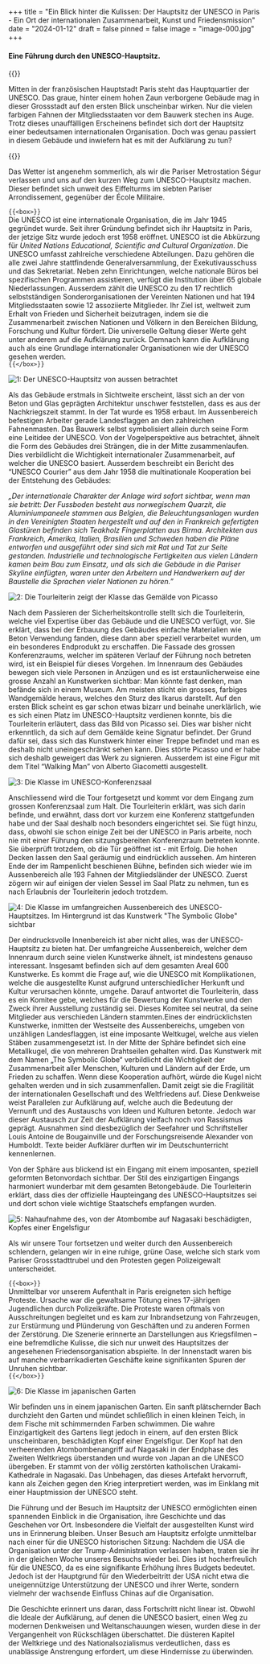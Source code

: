 +++
title = "Ein Blick hinter die Kulissen: Der Hauptsitz der UNESCO in Paris  - Ein Ort der internationalen Zusammenarbeit, Kunst und Friedensmission"
date = "2024-01-12"
draft = false
pinned = false
image = "image-000.jpg"
+++
#### Eine Führung durch den UNESCO-Hauptsitz.

{{<lead>}}

Mitten in der französischen Hauptstadt Paris steht das Hauptquartier der UNESCO. Das graue, hinter einem hohen Zaun verborgene Gebäude mag in dieser Grossstadt auf den ersten Blick unscheinbar wirken. Nur die vielen farbigen Fahnen der Mitgliedsstaaten vor dem Bauwerk stechen ins Auge. Trotz dieses unauffälligen Erscheinens befindet sich dort der Hauptsitz einer bedeutsamen internationalen Organisation. Doch was genau passiert in diesem Gebäude und inwiefern hat es mit der Aufklärung zu tun?

{{</lead>}}

Das Wetter ist angenehm sommerlich, als wir die Pariser Metrostation Ségur verlassen und uns auf den kurzen Weg zum UNESCO-Hauptsitz machen. Dieser befindet sich unweit des Eiffelturms im siebten Pariser Arrondissement, gegenüber der École Militaire.

`{{<box>}}`\
Die UNESCO ist eine internationale Organisation, die im Jahr 1945 gegründet wurde. Seit ihrer Gründung befindet sich ihr Hauptsitz in Paris, der jetzige Sitz wurde jedoch erst 1958 eröffnet. UNESCO ist die Abkürzung für *United Nations Educational, Scientific and Cultural Organization*. Die UNESCO umfasst zahlreiche verschiedene Abteilungen. Dazu gehören die alle zwei Jahre stattfindende Generalversammlung, der Exekutivausschuss und das Sekretariat. Neben zehn Einrichtungen, welche nationale Büros bei spezifischen Programmen assistieren, verfügt die Institution über 65 globale Niederlassungen. Ausserdem zählt die UNESCO zu den 17 rechtlich selbstständigen Sonderorganisationen der Vereinten Nationen und hat 194 Mitgliedsstaaten sowie 12 assoziierte Mitglieder. Ihr Ziel ist, weltweit zum Erhalt von Frieden und Sicherheit beizutragen, indem sie die Zusammenarbeit zwischen Nationen und Völkern in den Bereichen Bildung, Forschung und Kultur fördert.[](applewebdata://942DF6F9-FA14-4DC5-B277-F45B58C39073#_edn1) Die universelle Geltung dieser Werte geht unter anderem auf die Aufklärung zurück. Demnach kann die Aufklärung auch als eine Grundlage internationaler Organisationen wie der UNESCO gesehen werden. \
`{{</box>}}`

![1: Der UNESCO-Hauptsitz von aussen betrachtet](image-000.jpg)

Als das Gebäude erstmals in Sichtweite erscheint, lässt sich an der von Beton und Glas geprägten Architektur unschwer feststellen, dass es aus der Nachkriegszeit stammt. In der Tat wurde es 1958 erbaut. Im Aussenbereich befestigen Arbeiter gerade Landesflaggen an den zahlreichen Fahnenmasten. Das Bauwerk selbst symbolisiert allein durch seine Form eine Leitidee der UNESCO. Von der Vogelperspektive aus betrachtet, ähnelt die Form des Gebäudes drei Strängen, die in der Mitte zusammenlaufen. Dies verbildlicht die Wichtigkeit internationaler Zusammenarbeit, auf welcher die UNESCO basiert. Ausserdem beschreibt ein Bericht des “UNESCO Courier” aus dem Jahr 1958 die multinationale Kooperation bei der Entstehung des Gebäudes: 

*„Der internationale Charakter der Anlage wird sofort sichtbar, wenn man sie betritt: Der Fussboden besteht aus norwegischem Quarzit, die Aluminiumpaneele stammen aus Belgien, die Beleuchtungsanlagen wurden in den Vereinigten Staaten hergestellt und auf den in Frankreich gefertigten Glastüren befinden sich Teakholz Fingerplatten aus Birma. Architekten aus Frankreich, Amerika, Italien, Brasilien und Schweden haben die Pläne entworfen und ausgeführt oder sind sich mit Rat und Tat zur Seite gestanden. Industrielle und technologische Fertigkeiten aus vielen Ländern kamen beim Bau zum Einsatz, und als sich die Gebäude in die Pariser Skyline einfügten, waren unter den Arbeitern und Handwerkern auf der Baustelle die Sprachen vieler Nationen zu hören.”*

![2: Die Tourleiterin zeigt der Klasse das Gemälde von Picasso](image-003.jpg)

Nach dem Passieren der Sicherheitskontrolle stellt sich die Tourleiterin, welche viel Expertise über das Gebäude und die UNESCO verfügt, vor. Sie erklärt, dass bei der Erbauung des Gebäudes einfache Materialien wie Beton Verwendung fanden, diese dann aber speziell verarbeitet wurden, um ein besonderes Endprodukt zu erschaffen. Die Fassade des grossen Konferenzraums, welcher im späteren Verlauf der Führung noch betreten wird, ist ein Beispiel für dieses Vorgehen. Im Innenraum des Gebäudes bewegen sich viele Personen in Anzügen und es ist erstaunlicherweise eine grosse Anzahl an Kunstwerken sichtbar: Man könnte fast denken, man befände sich in einem Museum. Am meisten sticht ein grosses, farbiges Wandgemälde heraus, welches den Sturz des Ikarus darstellt. Auf den ersten Blick scheint es gar schon etwas bizarr und beinahe unerklärlich, wie es sich einen Platz im UNESCO-Hauptsitz verdienen konnte, bis die Tourleiterin erläutert, dass das Bild von Picasso sei. Dies war bisher nicht erkenntlich, da sich auf dem Gemälde keine Signatur befindet. Der Grund dafür sei, dass sich das Kunstwerk hinter einer Treppe befindet und man es deshalb nicht uneingeschränkt sehen kann. Dies störte Picasso und er habe sich deshalb geweigert das Werk zu signieren. Ausserdem ist eine Figur mit dem Titel “Walking Man” von Alberto Giacometti ausgestellt.

![3: Die Klasse im UNESCO-Konferenzsaal](image-017.jpg)

Anschliessend wird die Tour fortgesetzt und kommt vor dem Eingang zum grossen Konferenzsaal zum Halt. Die Tourleiterin erklärt, was sich darin befinde, und erwähnt, dass dort vor kurzem eine Konferenz stattgefunden habe und der Saal deshalb noch besonders eingerichtet sei. Sie fügt hinzu, dass, obwohl sie schon einige Zeit bei der UNESCO in Paris arbeite, noch nie mit einer Führung den sitzungsbereiten Konferenzraum betreten konnte. Sie überprüft trotzdem, ob die Tür geöffnet ist - mit Erfolg. Die hohen Decken lassen den Saal geräumig und eindrücklich aussehen. Am hinteren Ende der im Rampenlicht beschienen Bühne, befinden sich wieder wie im Aussenbereich alle 193 Fahnen der Mitgliedsländer der UNESCO. Zuerst zögern wir auf einigen der vielen Sessel im Saal Platz zu nehmen, tun es nach Erlaubnis der Tourleiterin jedoch trotzdem.

![4: Die Klasse im umfangreichen Aussenbereich des UNESCO-Hauptsitzes. Im Hintergrund ist das Kunstwerk "The Symbolic Globe" sichtbar](image-011.jpg)

Der eindrucksvolle Innenbereich ist aber nicht alles, was der UNESCO-Hauptsitz zu bieten hat. Der umfangreiche Aussenbereich, welcher dem Innenraum durch seine vielen Kunstwerke ähnelt, ist mindestens genauso interessant. Insgesamt befinden sich auf dem gesamten Areal 600 Kunstwerke.[](applewebdata://A591EB14-3264-416A-A5CF-9B6AB831C704#_edn1) Es kommt die Frage auf, wie die UNESCO mit Komplikationen, welche die ausgestellte Kunst aufgrund unterschiedlicher Herkunft und Kultur verursachen könnte, umgehe. Darauf antwortet die Tourleiterin, dass es ein Komitee gebe, welches für die Bewertung der Kunstwerke und den Zweck ihrer Ausstellung zuständig sei. Dieses Komitee sei neutral, da seine Mitglieder aus verschieden Ländern stammten.Eines der eindrücklichsten Kunstwerke, inmitten der Westseite des Aussenbereichs, umgeben von unzähligen Landesflaggen, ist eine imposante Weltkugel, welche aus vielen Stäben zusammengesetzt ist. In der Mitte der Sphäre befindet sich eine Metallkugel, die von mehreren Drahtseilen gehalten wird. Das Kunstwerk mit dem Namen „The Symbolic Globe“ verbildlicht die Wichtigkeit der Zusammenarbeit aller Menschen, Kulturen und Ländern auf der Erde, um Frieden zu schaffen. Wenn diese Kooperation aufhört, würde die Kugel nicht gehalten werden und in sich zusammenfallen. Damit zeigt sie die Fragilität der internationalen Gesellschaft und des Weltfriedens auf. Diese Denkweise weist Parallelen zur Aufklärung auf, welche auch die Bedeutung der Vernunft und des Austauschs von Ideen und Kulturen betonte. Jedoch war dieser Austausch zur Zeit der Aufklärung vielfach noch von Rassismus geprägt. Ausnahmen sind diesbezüglich der Seefahrer und Schriftsteller Louis Antoine de Bougainville und der Forschungsreisende Alexander von Humboldt. Texte beider Aufklärer durften wir im Deutschunterricht kennenlernen. 

Von der Sphäre aus blickend ist ein Eingang mit einem imposanten, speziell geformten Betonvordach sichtbar. Der Stil des einzigartigen Eingangs harmoniert wunderbar mit dem gesamten Betongebäude. Die Tourleiterin erklärt, dass dies der offizielle Haupteingang des UNESCO-Hauptsitzes sei und dort schon viele wichtige Staatschefs empfangen wurden.

![5: Nahaufnahme des, von der Atombombe auf Nagasaki beschädigten, Kopfes einer Engelsfigur](image-004.jpg)

Als wir unsere Tour fortsetzen und weiter durch den Aussenbereich schlendern, gelangen wir in eine ruhige, grüne Oase, welche sich stark vom Pariser Grossstadttrubel und den Protesten gegen Polizeigewalt unterscheidet.

`{{<box>}}`\
Unmittelbar vor unserem Aufenthalt in Paris ereigneten sich heftige Proteste. Ursache war die gewaltsame Tötung eines 17-jährigen Jugendlichen durch Polizeikräfte. Die Proteste waren oftmals von Ausschreitungen begleitet und es kam zur Inbrandsetzung von Fahrzeugen, zur Erstürmung und Plünderung von Geschäften und zu anderen Formen der Zerstörung. Die Szenerie erinnerte an Darstellungen aus Kriegsfilmen – eine befremdliche Kulisse, die sich nur unweit des Hauptsitzes der angesehenen Friedensorganisation abspielte. In der Innenstadt waren bis auf manche verbarrikadierten Geschäfte keine signifikanten Spuren der Unruhen sichtbar. \
`{{</box>}}`

![6: Die Klasse im japanischen Garten](image-007.jpg)

Wir befinden uns in einem japanischen Garten. Ein sanft plätschernder Bach durchzieht den Garten und mündet schließlich in einen kleinen Teich, in dem Fische mit schimmernden Farben schwimmen. Die wahre Einzigartigkeit des Gartens liegt jedoch in einem, auf den ersten Blick unscheinbaren, beschädigten Kopf einer Engelsfigur. Der Kopf hat den verheerenden Atombombenangriff auf Nagasaki in der Endphase des Zweiten Weltkriegs überstanden und wurde von Japan an die UNESCO übergeben. Er stammt von der völlig zerstörten katholischen Urakami-Kathedrale in Nagasaki. Das Unbehagen, das dieses Artefakt hervorruft, kann als Zeichen gegen den Krieg interpretiert werden, was im Einklang mit einer Hauptmission der UNESCO steht.

Die Führung und der Besuch im Hauptsitz der UNESCO ermöglichten einen spannenden Einblick in die Organisation, ihre Geschichte und das Geschehen vor Ort. Insbesondere die Vielfalt der ausgestellten Kunst wird uns in Erinnerung bleiben. Unser Besuch am Hauptsitz erfolgte unmittelbar nach einer für die UNESCO historischen Sitzung: Nachdem die USA die Organisation unter der Trump-Administration verlassen haben, traten sie ihr in der gleichen Woche unseres Besuchs wieder bei. Dies ist hocherfreulich für die UNESCO, da es eine signifikante Erhöhung ihres Budgets bedeutet. Jedoch ist der Hauptgrund für den Wiederbeitritt der USA nicht etwa die uneigennützige Unterstützung der UNESCO und ihrer Werte, sondern vielmehr der wachsende Einfluss Chinas auf die Organisation. 

Die Geschichte erinnert uns daran, dass Fortschritt nicht linear ist. Obwohl die Ideale der Aufklärung, auf denen die UNESCO basiert, einen Weg zu modernen Denkweisen und Weltanschauungen wiesen, wurden diese in der Vergangenheit von Rückschlägen überschattet. Die düsteren Kapitel der Weltkriege und des Nationalsozialismus verdeutlichen, dass es unablässige Anstrengung erfordert, um diese Hindernisse zu überwinden.